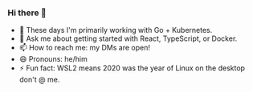 ### Hi there 👋

- 🌱 These days I'm primarily working with Go + Kubernetes.
- 💬 Ask me about getting started with React, TypeScript, or Docker.
- 📫 How to reach me: my DMs are open!
- 😄 Pronouns: he/him
- ⚡ Fun fact: WSL2 means 2020 was the year of Linux on the desktop don't @ me.


<!--
**ryanbarkley/ryanbarkley** is a ✨ _special_ ✨ repository because its `README.md` (this file) appears on your GitHub profile.

Here are some ideas to get you started:

- 🔭 I’m currently working on ...
- 🌱 I’m currently learning ...
- 👯 I’m looking to collaborate on ...
- 🤔 I’m looking for help with ...
- 💬 Ask me about ...
- 📫 How to reach me: ...
- 😄 Pronouns: ...
- ⚡ Fun fact: ...
-->
